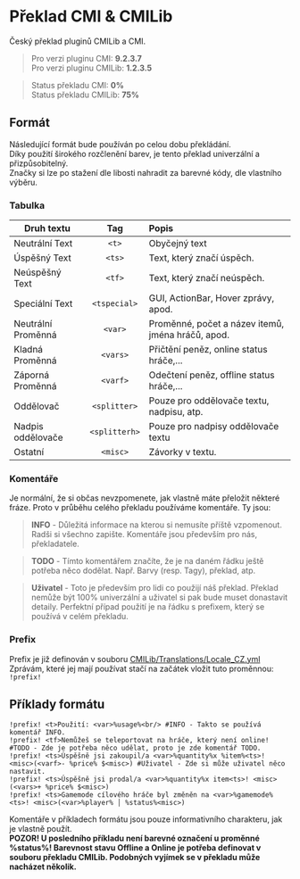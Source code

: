 # Překlad CMI & CMILib
Český překlad pluginů CMILib a CMI.  
> Pro verzi pluginu CMI: **9.2.3.7**  
> Pro verzi pluginu CMILib: **1.2.3.5**  
  
> Status překladu CMI: **0%**  
> Status překladu CMILib: **75%**

## Formát
Následující formát bude používán po celou dobu překládání.  
Díky použití širokého rozčlenění barev, je tento překlad univerzální a přizpůsobitelný.  
Značky si lze po stažení dle libosti nahradit za barevné kódy, dle vlastního výběru.

### Tabulka
| Druh textu | Tag | Popis |
| --- | :---: | :--- |
| Neutrální Text | `<t>` | Obyčejný text |
| Úspěšný Text | `<ts>` | Text, který značí úspěch. |
| Neúspěšný Text | `<tf>` | Text, který značí neúspěch. |
| Speciální Text | `<tspecial>` | GUI, ActionBar, Hover zprávy, apod. |
| Neutrální Proměnná | `<var>` | Proměnné, počet a název itemů, jména hráčů, apod. |
| Kladná Proměnná | `<vars>` | Přičtění peněz, online status hráče,... |
| Záporná Proměnná | `<varf>` | Odečtení peněz, offline status hráče,... |
| Oddělovač | `<splitter>` | Pouze pro oddělovače textu, nadpisu, atp.|
| Nadpis oddělovače | `<splitterh>` | Pouze pro nadpisy oddělovače textu | 
| Ostatní | `<misc>` | Závorky v textu. |

### Komentáře
Je normální, že si občas nevzpomenete, jak vlastně máte přeložit některé fráze. Proto v průběhu celého překladu používáme komentáře. Ty jsou:
> **INFO** - Důležitá informace na kterou si nemusíte příště vzpomenout. Radši si všechno zapište. Komentáře jsou především pro nás, překladatele. 
   
> **TODO** - Tímto komentářem značíte, že je na daném řádku ještě potřeba něco dodělat. Např. Barvy (resp. Tagy), překlad, atp.
   
> **Uživatel** - Toto je především pro lidi co použijí náš překlad. Překlad nemůže být 100% univerzální a uživatel si pak bude muset donastavit detaily. Perfektní případ použití je na řádku s prefixem, který se používá v celém překladu.

### Prefix
Prefix je již definován v souboru [CMILib/Translations/Locale_CZ.yml](CMILib/Translations/Locale_CZ.yml)<br/>
Zprávám, které jej mají používat stačí na začátek vložit tuto proměnnou: `!prefix!`

## Příklady formátu
```
!prefix! <t>Použití: <var>%usage%<br/> #INFO - Takto se používá komentář INFO.  
!prefix! <tf>Nemůžeš se teleportovat na hráče, který není online! #TODO - Zde je potřeba něco udělat, proto je zde komentář TODO.  
!prefix! <ts>Úspěšně jsi zakoupil/a <var>%quantity%x %item%<ts>! <misc>(<varf>- %price% $<misc>) #Uživatel - Zde si může uživatel něco nastavit.  
!prefix! <ts>Úspěšně jsi prodal/a <var>%quantity%x item<ts>! <misc>(<vars>+ %price% $<misc>)  
!prefix! <ts>Gamemode cílového hráče byl změněn na <var>%gamemode%<ts>! <misc>(<var>%player% │ %status%<misc>)
```
Komentáře v příkladech formátu jsou pouze informativního charakteru, jak je vlastně použít.  
**POZOR! U posledního příkladu není barevné označení u proměnné %status%! Barevnost stavu Offline a Online je potřeba definovat v souboru překladu CMILib. Podobných vyjímek se v překladu může nacházet několik.**
